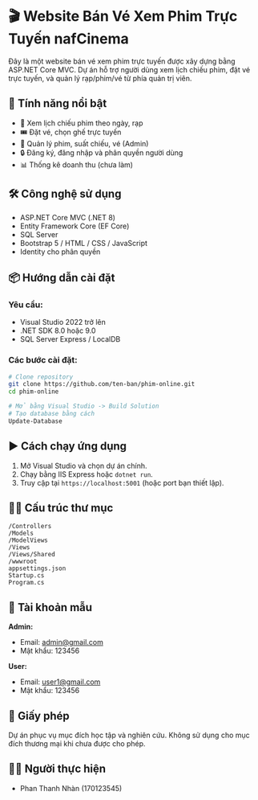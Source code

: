 # 🎬 Website Bán Vé Xem Phim Trực Tuyến nafCinema

Đây là một website bán vé xem phim trực tuyến được xây dựng bằng ASP.NET Core MVC. Dự án hỗ trợ người dùng xem lịch chiếu phim, đặt vé trực tuyến, và quản lý rạp/phim/vé từ phía quản trị viên.

## 🚀 Tính năng nổi bật

- 📅 Xem lịch chiếu phim theo ngày, rạp
- 🎟️ Đặt vé, chọn ghế trực tuyến
- 🧾 Quản lý phim, suất chiếu, vé (Admin)
- 🔒 Đăng ký, đăng nhập và phân quyền người dùng
- 📊 Thống kê doanh thu (chưa làm)

## 🛠️ Công nghệ sử dụng

- ASP.NET Core MVC (.NET 8)
- Entity Framework Core (EF Core)
- SQL Server
- Bootstrap 5 / HTML / CSS / JavaScript
- Identity cho phân quyền

## 📦 Hướng dẫn cài đặt

### Yêu cầu:
- Visual Studio 2022 trở lên
- .NET SDK 8.0 hoặc 9.0
- SQL Server Express / LocalDB

### Các bước cài đặt:

```bash
# Clone repository
git clone https://github.com/ten-ban/phim-online.git
cd phim-online

# Mở bằng Visual Studio -> Build Solution
# Tạo database bằng cách 
Update-Database
```

## ▶️ Cách chạy ứng dụng

1. Mở Visual Studio và chọn dự án chính.
2. Chạy bằng IIS Express hoặc `dotnet run`.
3. Truy cập tại `https://localhost:5001` (hoặc port bạn thiết lập).

## 🧑‍💻 Cấu trúc thư mục

```
/Controllers
/Models
/ModelViews
/Views
/Views/Shared
/wwwroot
appsettings.json
Startup.cs
Program.cs
```

## 👥 Tài khoản mẫu

**Admin:**
- Email: admin@gmail.com
- Mật khẩu: 123456

**User:**
- Email: user1@gmail.com
- Mật khẩu: 123456

## 📄 Giấy phép

Dự án phục vụ mục đích học tập và nghiên cứu. Không sử dụng cho mục đích thương mại khi chưa được cho phép.

## 👨‍💻 Người thực hiện

- Phan Thanh Nhàn (170123545)
